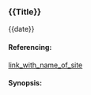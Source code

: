 ### {{Title}}
{{date}}
#### Referencing:
[link_with_name_of_site](address_of_site)

#### Synopsis:






